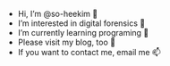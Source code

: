 - Hi, I’m @so-heekim 👋
- I’m interested in digital forensics 👀
- I’m currently learning programing 🌱
- Please visit my blog, too 🤗
- If you want to contact me, email me 📫
